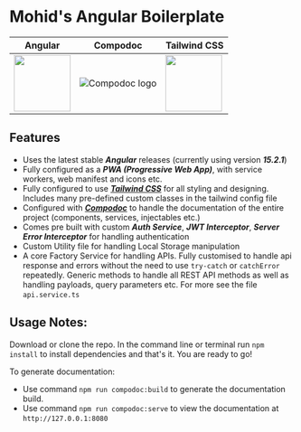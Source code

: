 # Mohid's Angular Boilerplate

| Angular | Compodoc | Tailwind CSS |
| ------------ | ------------- | ------------- |
| <img src="https://angular.io/assets/images/logos/angular/angular.svg" width="100" height="100"> | ![Compodoc logo](https://compodoc.app/assets/img/logo.png) | <img src="https://upload.wikimedia.org/wikipedia/commons/thumb/d/d5/Tailwind_CSS_Logo.svg/1200px-Tailwind_CSS_Logo.svg.png" width="100" height="100">

## Features

- Uses the latest stable ***Angular*** releases (currently using version ***15.2.1***)
- Fully configured as a ***PWA (Progressive Web App)***, with service workers, web manifest and icons etc.
- Fully configured to use ***[Tailwind CSS](https://tailwindcss.com/)*** for all styling and designing. Includes many pre-defined custom classes in the tailwind config file
- Configured with ***[Compodoc](https://compodoc.app/)*** to handle the documentation of the entire project (components, services, injectables etc.)
- Comes pre built with custom ***Auth Service***, ***JWT Interceptor***, ***Server Error Interceptor*** for handling authentication
- Custom Utility file for handling Local Storage manipulation
- A core Factory Service for handling APIs. Fully customised to handle api response and errors without the need to use `try-catch` or `catchError` repeatedly. Generic methods to handle all REST API methods as well as handling payloads, query parameters etc. For more see the file `api.service.ts`

## Usage Notes:

Download or clone the repo. In the command line or terminal run `npm install` to install dependencies and that's it. You are ready to go!

To generate documentation:
   - Use command `npm run compodoc:build` to generate the documentation build.
   - Use command `npm run compodoc:serve` to view the documentation at `http://127.0.0.1:8080`

